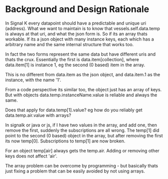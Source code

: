 # Background and Design Rationale

In Signal K every datapoint should have a predictable and unique uri (address). What we want to maintain is to know that vessels.self.data.temp is always at that uri, and what the json form is. So if its an array thats workable. If its a json object with many instance keys, each which has a arbitrary name and the same internal structure that works too.

In fact the two forms  represent the same data but have different uris and thats the crux. Essentially the first is data.item[collection],  where data.item[1] is instance 1, eg the second (0 based) item in the array.

This is no different from data.item as the json object, and data.item.1 as the instance, with the name '1'.

From a code perspective its similar too, the object just has an array of keys. But with objects data.temp.instanceName.value is reliable and always the same.

Does that apply for data.temp[1].value? eg how do you reliably get data.temp.air.value with arrays?

In signalk or java or js, if I have two values in the array, and add one, then remove the first, suddenly the subscriptions are all wrong. The temp[1] did point to the second (0 based) object in the array, but after removing the first its now temp[0]. Subscriptions to temp[1] are now broken.

For an object temp[air] always gets the temp.air. Adding or removing other keys does not affect 'air'.

The array problem can be overcome by programming - but basically thats just fixing a problem that can be easily avoided by not using arrays.
